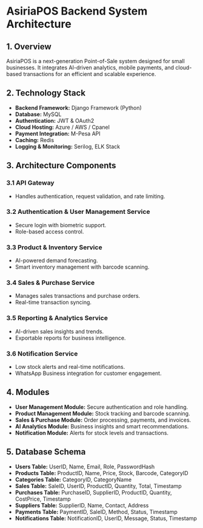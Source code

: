 # **AsiriaPOS Backend System Architecture**

## **1. Overview**
AsiriaPOS is a next-generation Point-of-Sale system designed for small businesses. It integrates AI-driven analytics, mobile payments, and cloud-based transactions for an efficient and scalable experience.

## **2. Technology Stack**
- **Backend Framework:** Django Framework (Python)
- **Database:** MySQL
- **Authentication:** JWT & OAuth2
- **Cloud Hosting:** Azure / AWS / Cpanel
- **Payment Integration:** M-Pesa API
- **Caching:** Redis
- **Logging & Monitoring:** Serilog, ELK Stack

## **3. Architecture Components**
### **3.1 API Gateway**
- Handles authentication, request validation, and rate limiting.

### **3.2 Authentication & User Management Service**
- Secure login with biometric support.
- Role-based access control.

### **3.3 Product & Inventory Service**
- AI-powered demand forecasting.
- Smart inventory management with barcode scanning.

### **3.4 Sales & Purchase Service**
- Manages sales transactions and purchase orders.
- Real-time transaction syncing.

### **3.5 Reporting & Analytics Service**
- AI-driven sales insights and trends.
- Exportable reports for business intelligence.

### **3.6 Notification Service**
- Low stock alerts and real-time notifications.
- WhatsApp Business integration for customer engagement.

## **4. Modules**
- **User Management Module:** Secure authentication and role handling.
- **Product Management Module:** Stock tracking and barcode scanning.
- **Sales & Purchase Module:** Order processing, payments, and invoices.
- **AI Analytics Module:** Business insights and smart recommendations.
- **Notification Module:** Alerts for stock levels and transactions.

## **5. Database Schema**
- **Users Table:** UserID, Name, Email, Role, PasswordHash
- **Products Table:** ProductID, Name, Price, Stock, Barcode, CategoryID
- **Categories Table:** CategoryID, CategoryName
- **Sales Table:** SaleID, UserID, ProductID, Quantity, Total, Timestamp
- **Purchases Table:** PurchaseID, SupplierID, ProductID, Quantity, CostPrice, Timestamp
- **Suppliers Table:** SupplierID, Name, Contact, Address
- **Payments Table:** PaymentID, SaleID, Method, Status, Timestamp
- **Notifications Table:** NotificationID, UserID, Message, Status, Timestamp


